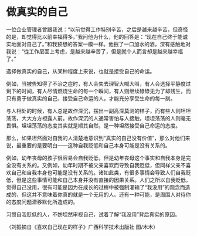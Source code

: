 # 做真实的自己

一位企业管理者曾跟我说：“以前觉得工作特别辛苦，之后是越来越辛苦，但奇怪的是，却觉得比以前幸福得多。”我问他为什么，他的回答是：“现在自己终于能诚实地面对自己了。”和我预想的答案一模一样。他抿了一口加水的酒，深有感触地对我说：“從工作层面上考虑，是越来越辛苦了，但是就个人而言却是越来越幸福了。” 

选择做真实的自己，从某种程度上来说，也就是接受自己的命运。 

例如，当被告知得了不治之症时，有人会失去理智大喊大叫，有人会选择平静度过剩下的时间，有人尽情燃烧生命的每一个瞬间，有人则继续碌碌无为了却残生，而只有勇于做真实的自己、接受自己命运的人，才能充分享受生命的每一刻。 

与人相处的时候，有人总是故作深沉，摆出一副高深莫测的样子，而有些人则坦坦荡荡，大大方方袒露人前。故作深沉的人通常害怕与人接触，坦坦荡荡的人则毫无畏惧。坦坦荡荡的态度其实就是顺其自然，是一种坦然接受自己命运的态度。 

那么，如果坦然面对自我的人清楚地意识到“真实的自己没有价值”，那么对他们来说，最重要的是要明白——这种自我贬低和自己本身可能是没有关系的。 

例如，幼年丧母的孩子很容易会自我贬低，但是幼年丧母这个事实和自我本身是完全没有关系的。又例如，幼年时期不被父亲喜欢而导致自我贬低，但同样父亲不喜欢自己和自我本身也可能是没有关系的。诸如此类，有很多事情会导致人们自我贬低，但是这些事情可能和自己本身并没有直接的因果关系。人们之所以自我贬低，觉得自己没用，很有可能是因为在成长的过程中被强制灌输了“我没用”的观念而造成的，但这并不意味着你真的就是一个无用的人。还有一种可能，是周围人对待你的态度问题潜移默化所造成的。 

习惯自我贬低的人，不妨坦然审视自己，试着了解“我没用”背后真实的原因。 

（刘振摘自《喜欢自己现在的样子》广西科学技术出版社 图/木木）